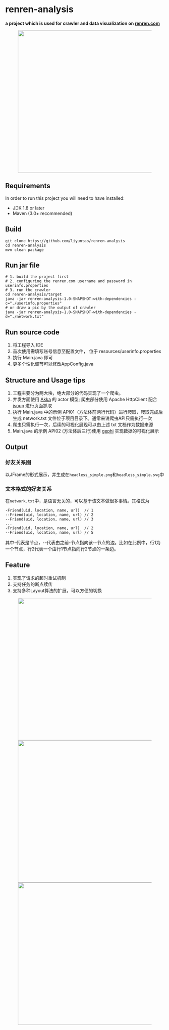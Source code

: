 # renren-analysis
**a project which is used for crawler and data visualization on [renren.com](http://www.renren.com)**

<figure>
	<img src="http://i.imgur.com/QESM88q.png" height="450">
</figure>

## Requirements

In order to run this project you will need to have installed:

* JDK 1.8 or later
* Maven (3.0+ recommended)

## Build

    git clone https://github.com/liyuntao/renren-analysis
    cd renren-analysis
    mvn clean package

## Run jar file

    # 1. build the project first
    # 2. configuring the renren.com username and password in userinfo.properties
    # 3. run the crawler
    cd renren-analysis/target
    java -jar renren-analysis-1.0-SNAPSHOT-with-dependencies -c="./userinfo.properties"
    # or draw a pic by the output of crawler
    java -jar renren-analysis-1.0-SNAPSHOT-with-dependencies -d="./network.txt"

## Run source code

1. 将工程导入 IDE
2. 首次使用需填写账号信息至配置文件， 位于 resources/userinfo.properties
3. 执行 Main.java 即可
4. 更多个性化调节可以修改AppConfig.java

## Structure and Usage tips

1. 工程主要分为两大块，绝大部分的代码实现了一个爬虫。
2. 并发方面使用 [Akka](http://akka.io) 的 actor 模型; 爬虫部分使用 Apache HttpClient 配合 [jsoup](http://jsoup.org/) 进行页面抓取
3. 执行 Main.java 中的示例 API01（方法体前两行代码）进行爬取，爬取完成后生成 network.txt 文件位于项目目录下。通常来讲爬虫API只需执行一次
4. 爬虫只需执行一次，后续的可视化展现可以由上述 txt 文档作为数据来源
5. Main.java 的示例 API02 (方法体后三行)使用 [gephi](https://gephi.github.io/) 实现数据的可视化展示

## Output

### 好友关系图

以JFrame的形式展示，并生成在`headless_simple.png`和`headless_simple.svg`中

### 文本格式的好友关系

在`network.txt`中，是语言无关的，可以基于该文本做很多事情。其格式为

	-Friend(uid, location, name, url)  // 1
	--Friend(uid, location, name, url) // 2
	--Friend(uid, location, name, url) // 3
	...
	-Friend(uid, location, name, url)  // 2
	--Friend(uid, location, name, url) // 5

其中-代表是节点，--代表由之前-节点指向该--节点的边。比如在此例中，行1为一个节点，行2代表一个由行1节点指向行2节点的一条边。

## Feature
1. 实现了请求的超时重试机制
2. 支持任务的断点续传
3. 支持多种Layout算法的扩展，可以方便的切换

<figure>
	<img src="http://i.imgur.com/K1rAIov.png" height="450" >
	<img src="http://i.imgur.com/tElpIgL.png" height="450" >
	<img src="http://i.imgur.com/Ey41iN5.png" height="450" >
</figure>

